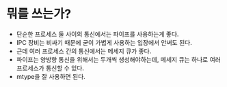 # 뭐를 쓰는가?
- 단순한 프로세스 둘 사이의 통신에서는 파이프를 사용하는게 좋다.
- IPC 장비는 비싸기 때문에 굳이 가볍게 사용하는 입장에서 안써도 된다.
- 근데 여러 프로세스 간의 통신에서는 메세지 큐가 좋다.
- 파이프는 양방향 통신을 위해서는 두개씩 생성해야하는데, 메세지 큐는 하나로 여러 프로세스가 통신할 수 있다.
- mtype을 잘 사용하면 된다.
